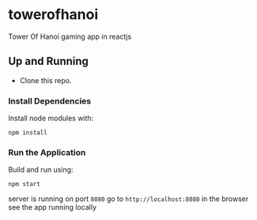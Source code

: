 # towerofhanoi
Tower Of Hanoi gaming app in reactjs

## Up and Running

* Clone this repo.

### Install Dependencies

Install node modules with:

```npm install```

### Run the Application

Build and run using:

```npm start```

server is running on port `8080` go to `http://localhost:8080` in the browser see the app running locally
